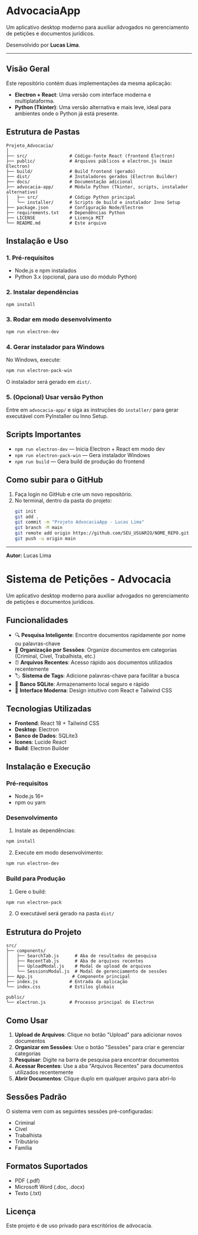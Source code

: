 # AdvocaciaApp

Um aplicativo desktop moderno para auxiliar advogados no gerenciamento de petições e documentos jurídicos.

Desenvolvido por **Lucas Lima**.

---

## Visão Geral

Este repositório contém duas implementações da mesma aplicação:

- **Electron + React**: Uma versão com interface moderna e multiplataforma.
- **Python (Tkinter)**: Uma versão alternativa e mais leve, ideal para ambientes onde o Python já está presente.

## Estrutura de Pastas

```
Projeto_Advocacia/
│
├── src/                # Código-fonte React (frontend Electron)
├── public/             # Arquivos públicos e electron.js (main Electron)
├── build/              # Build frontend (gerado)
├── dist/               # Instaladores gerados (Electron Builder)
├── docs/               # Documentação adicional
├── advocacia-app/      # Módulo Python (Tkinter, scripts, instalador alternativo)
│   ├── src/            # Código Python principal
│   └── installer/      # Scripts de build e instalador Inno Setup
├── package.json        # Configuração Node/Electron
├── requirements.txt    # Dependências Python
├── LICENSE             # Licença MIT
└── README.md           # Este arquivo
```

## Instalação e Uso

### 1. Pré-requisitos

- Node.js e npm instalados
- Python 3.x (opcional, para uso do módulo Python)

### 2. Instalar dependências

```bash
npm install
```

### 3. Rodar em modo desenvolvimento

```bash
npm run electron-dev
```

### 4. Gerar instalador para Windows

No Windows, execute:

```bash
npm run electron-pack-win
```

O instalador será gerado em `dist/`.

### 5. (Opcional) Usar versão Python

Entre em `advocacia-app/` e siga as instruções do `installer/` para gerar executável com PyInstaller ou Inno Setup.

## Scripts Importantes

- `npm run electron-dev` — Inicia Electron + React em modo dev
- `npm run electron-pack-win` — Gera instalador Windows
- `npm run build` — Gera build de produção do frontend

## Como subir para o GitHub

1. Faça login no GitHub e crie um novo repositório.
2. No terminal, dentro da pasta do projeto:
   ```bash
   git init
   git add .
   git commit -m "Projeto AdvocaciaApp - Lucas Lima"
   git branch -M main
   git remote add origin https://github.com/SEU_USUARIO/NOME_REPO.git
   git push -u origin main
   ```

---

**Autor:** Lucas Lima

# Sistema de Petições - Advocacia

Um aplicativo desktop moderno para auxiliar advogados no gerenciamento de petições e documentos jurídicos.

## Funcionalidades

- 🔍 **Pesquisa Inteligente**: Encontre documentos rapidamente por nome ou palavras-chave
- 📁 **Organização por Sessões**: Organize documentos em categorias (Criminal, Cível, Trabalhista, etc.)
- ⏰ **Arquivos Recentes**: Acesso rápido aos documentos utilizados recentemente
- 🏷️ **Sistema de Tags**: Adicione palavras-chave para facilitar a busca
- 💾 **Banco SQLite**: Armazenamento local seguro e rápido
- 🎨 **Interface Moderna**: Design intuitivo com React e Tailwind CSS

## Tecnologias Utilizadas

- **Frontend**: React 18 + Tailwind CSS
- **Desktop**: Electron
- **Banco de Dados**: SQLite3
- **Ícones**: Lucide React
- **Build**: Electron Builder

## Instalação e Execução

### Pré-requisitos

- Node.js 16+
- npm ou yarn

### Desenvolvimento

1. Instale as dependências:

```bash
npm install
```

2. Execute em modo desenvolvimento:

```bash
npm run electron-dev
```

### Build para Produção

1. Gere o build:

```bash
npm run electron-pack
```

2. O executável será gerado na pasta `dist/`

## Estrutura do Projeto

```
src/
├── components/
│   ├── SearchTab.js      # Aba de resultados de pesquisa
│   ├── RecentTab.js      # Aba de arquivos recentes
│   ├── UploadModal.js    # Modal de upload de arquivos
│   └── SessionsModal.js  # Modal de gerenciamento de sessões
├── App.js               # Componente principal
├── index.js            # Entrada da aplicação
└── index.css           # Estilos globais

public/
└── electron.js         # Processo principal do Electron
```

## Como Usar

1. **Upload de Arquivos**: Clique no botão "Upload" para adicionar novos documentos
2. **Organizar em Sessões**: Use o botão "Sessões" para criar e gerenciar categorias
3. **Pesquisar**: Digite na barra de pesquisa para encontrar documentos
4. **Acessar Recentes**: Use a aba "Arquivos Recentes" para documentos utilizados recentemente
5. **Abrir Documentos**: Clique duplo em qualquer arquivo para abri-lo

## Sessões Padrão

O sistema vem com as seguintes sessões pré-configuradas:

- Criminal
- Cível
- Trabalhista
- Tributário
- Família

## Formatos Suportados

- PDF (.pdf)
- Microsoft Word (.doc, .docx)
- Texto (.txt)

## Licença

Este projeto é de uso privado para escritórios de advocacia.
